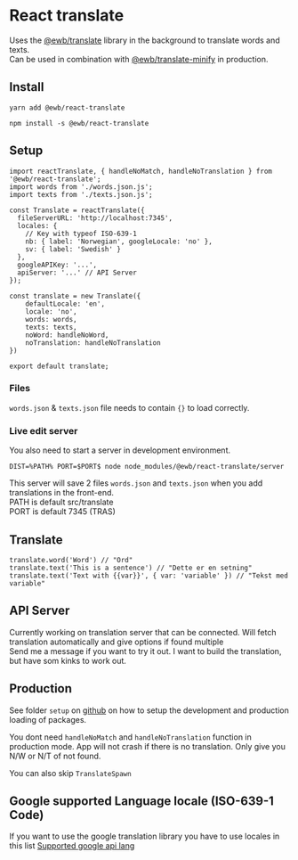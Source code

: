 # React translate

Uses the [@ewb/translate](https://www.npmjs.com/package/@ewb/translate) library in the background to translate words and texts.  
Can be used in combination with [@ewb/translate-minify](https://www.npmjs.com/package/@ewb/translate-minify) in production.

## Install
```
yarn add @ewb/react-translate

npm install -s @ewb/react-translate
```

## Setup

```
import reactTranslate, { handleNoMatch, handleNoTranslation } from '@ewb/react-translate';
import words from './words.json.js';
import texts from './texts.json.js';

const Translate = reactTranslate({
  fileServerURL: 'http://localhost:7345',
  locales: {
    // Key with typeof ISO-639-1
    nb: { label: 'Norwegian', googleLocale: 'no' },
    sv: { label: 'Swedish' }
  },
  googleAPIKey: '...',
  apiServer: '...' // API Server
});

const translate = new Translate({
    defaultLocale: 'en',
    locale: 'no',
    words: words,
    texts: texts,
    noWord: handleNoWord,
    noTranslation: handleNoTranslation
})

export default translate;
```

### Files
`words.json` & `texts.json` file needs to contain `{}` to load correctly.

### Live edit server

You also need to start a server in development environment.
```
DIST=%PATH% PORT=$PORT$ node node_modules/@ewb/react-translate/server
```
This server will save 2 files `words.json` and `texts.json` when you add translations in the front-end.  
PATH is default src/translate  
PORT is default 7345 (TRAS)

## Translate
```
translate.word('Word') // "Ord"
translate.text('This is a sentence') // "Dette er en setning"
translate.text('Text with {{var}}', { var: 'variable' }) // "Tekst med variable"
```

## API Server
Currently working on translation server that can be connected. Will fetch translation automatically and give options if found multiple  
Send me a message if you want to try it out. I want to build the translation, but have som kinks to work out.

## Production
See folder `setup` on [github](https://github.com/EmilsWebbod/react-translate) on how to setup the development and production loading of packages.

You dont need `handleNoMatch` and `handleNoTranslation` function in production mode.
App will not crash if there is no translation. Only give you N/W or N/T of not found.

You can also skip `TranslateSpawn`

## Google supported Language locale (ISO-639-1 Code)
If you want to use the google translation library you have to use locales in this list
[Supported google api lang](https://cloud.google.com/translate/docs/languages)
